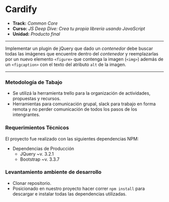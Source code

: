 # Cardify

* **Track:** _Common Core_
* **Curso:** _JS Deep Dive: Crea tu propia librería usando JavaScript_
* **Unidad:** _Producto final_

***

Implementar un plugin de jQuery que dado un _contenedor_ debe buscar todas las
imágenes que encuentre dentro del _contenedor_ y reemplazarlas por un nuevo
elemento `<figure>` que contenga la imagen (`<img>`) además de un `<figcaption>`
con el texto del atributo `alt` de la imagen.



***

### Metodología de Tabajo

+ Se utilizá la herramienta trello para la organización de actividades, propuestas y recursos.
+ Herramientas para comunicación grupal, slack para trabajo en forma remota y no perder comunicación de todos los pasos de los intengrantes.


### Requerimientos Técnicos

El proyecto fue realizado con las siguientes dependencias NPM:

+ Dependencias de Producción
  - JQuery ~v. 3.2.1
  - Bootstrap ~v. 3.3.7




### Levantamiento ambiente de desarrollo

+ Clonar repositorio.
+ Posicionado en nuestro proyecto hacer correr `npm install` para descargar e instalar todas las dependencias utilizadas.


